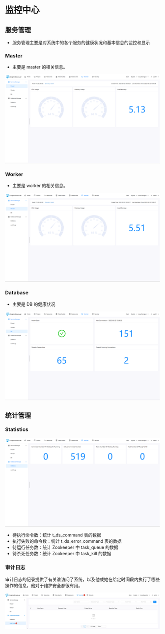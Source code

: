 # 监控中心

## 服务管理

- 服务管理主要是对系统中的各个服务的健康状况和基本信息的监控和显示

### Master

- 主要是 master 的相关信息。

![master](../../../img/new_ui/dev/monitor/master.png)

### Worker

- 主要是 worker 的相关信息。

![worker](../../../img/new_ui/dev/monitor/worker.png)

### Database

- 主要是 DB 的健康状况

![db](../../../img/new_ui/dev/monitor/db.png)

## 统计管理

### Statistics

![statistics](../../../img/new_ui/dev/monitor/statistics.png)

- 待执行命令数：统计 t_ds_command 表的数据
- 执行失败的命令数：统计 t_ds_error_command 表的数据
- 待运行任务数：统计 Zookeeper 中 task_queue 的数据
- 待杀死任务数：统计 Zookeeper 中 task_kill 的数据

### 审计日志

审计日志的记录提供了有关谁访问了系统，以及他或她在给定时间段内执行了哪些操作的信息，他对于维护安全都很有用。

![audit-log](../../../img/new_ui/dev/monitor/audit-log.jpg)
